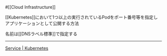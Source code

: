 #[[Cloud Infrastructure]]

[[Kubernetes]]において1つ以上の実行されているPodをポート番号等を指定しアプリケーションとして公開する方法

名前は[[DNSラベル標準]]で指定する

---

[Service | Kubernetes](https://kubernetes.io/ja/docs/concepts/services-networking/service/)